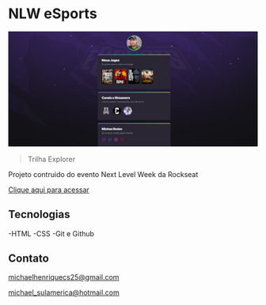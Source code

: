 # NLW eSports 

![preview](./.github/preview.png)
> Trilha Explorer

Projeto contruido do evento Next Level Week da Rockseat

[Clique aqui para acessar](https://MichaelHCS.github.io/nlw-esports-explorer/)


## Tecnologias

-HTML
-CSS
-Git e Github

## Contato

michaelhenriquecs25@gmail.com

michael_sulamerica@hotmail.com
